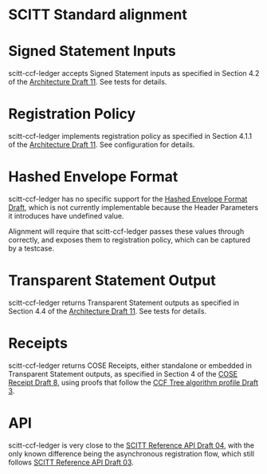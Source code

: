 # SCITT Standard alignment

# Signed Statement Inputs

scitt-ccf-ledger accepts Signed Statement inputs as specified in Section 4.2 of the [Architecture Draft 11](https://datatracker.ietf.org/doc/draft-ietf-scitt-architecture/11/). See tests for details.

# Registration Policy

scitt-ccf-ledger implements registration policy as specified in Section 4.1.1 of the [Architecture Draft 11](https://datatracker.ietf.org/doc/draft-ietf-scitt-architecture/11/). See configuration for details. 

# Hashed Envelope Format

scitt-ccf-ledger has no specific support for the [Hashed Envelope Format Draft](https://cose-wg.github.io/draft-ietf-cose-hash-envelope/draft-ietf-cose-hash-envelope.html), which is not currently implementable because the Header Parameters it introduces have undefined value.

Alignment will require that scitt-ccf-ledger passes these values through correctly, and exposes them to registration policy, which can be captured by a testcase.

# Transparent Statement Output

scitt-ccf-ledger returns Transparent Statement outputs as specified in Section 4.4 of the [Architecture Draft 11](https://datatracker.ietf.org/doc/draft-ietf-scitt-architecture/11/). See tests for details.

# Receipts

scitt-ccf-ledger returns COSE Receipts, either standalone or embedded in Transparent Statement outputs, as specified in Section 4 of the [COSE Receipt Draft 8](https://datatracker.ietf.org/doc/draft-ietf-cose-merkle-tree-proofs/08/), using proofs that follow the [CCF Tree algorithm profile Draft 3](https://datatracker.ietf.org/doc/draft-birkholz-cose-receipts-ccf-profile/03/).

# API

scitt-ccf-ledger is very close to the [SCITT Reference API Draft 04](https://datatracker.ietf.org/doc/draft-ietf-scitt-scrapi/04/), with the only known difference being the asynchronous registration flow, which still follows [SCITT Reference API Draft 03](https://datatracker.ietf.org/doc/draft-ietf-scitt-scrapi/03/).
